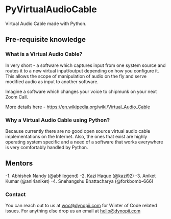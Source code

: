 # PyVirtualAudioCable

Virtual Audio Cable made with Python.

## Pre-requisite knowledge

### What is a Virtual Audio Cable?

In very short - a software which captures input from one system source and routes it to a new virtual input/output depending on how you configure it. This allows the scope of manipulation of audio on the fly and serve modified audio as input to another software.

Imagine a software which changes your voice to chipmunk on your next Zoom Call.

More details here - https://en.wikipedia.org/wiki/Virtual_Audio_Cable

### Why a Virtual Audio Cable using Python?

Because currently there are no good open source virtual audio cable implementations on the Internet. Also, the ones that exist are highly operating system specific and a need of a software that works everywhere is very comfortably handled by Python.

## Mentors 

-1. Abhishek Nandy (@abhilegend)
-2. Kazi Haque (@kazi92)
-3. Aniket Kumar (@ani4aniket)
-4. Snehangshu Bhattacharya (@forkbomb-666)

### Contact

You can reach out to us at woc@dynopii.com for Winter of Code related issues. For anything else drop us an email at hello@dynopii.com
